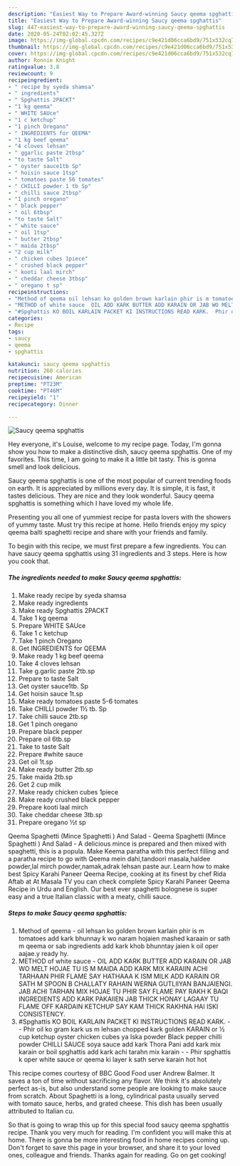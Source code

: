 ```yaml
---
description: "Easiest Way to Prepare Award-winning Saucy qeema spghattis"
title: "Easiest Way to Prepare Award-winning Saucy qeema spghattis"
slug: 447-easiest-way-to-prepare-award-winning-saucy-qeema-spghattis
date: 2020-05-24T02:02:45.327Z
image: https://img-global.cpcdn.com/recipes/c9e421d06cca6bd9/751x532cq70/saucy-qeema-spghattis-recipe-main-photo.jpg
thumbnail: https://img-global.cpcdn.com/recipes/c9e421d06cca6bd9/751x532cq70/saucy-qeema-spghattis-recipe-main-photo.jpg
cover: https://img-global.cpcdn.com/recipes/c9e421d06cca6bd9/751x532cq70/saucy-qeema-spghattis-recipe-main-photo.jpg
author: Ronnie Knight
ratingvalue: 3.8
reviewcount: 9
recipeingredient:
- " recipe by syeda shamsa"
- " ingredients"
- " Spghattis 2PACKT"
- "1 kg qeema"
- " WHITE SAUce"
- "1 c ketchup"
- "1 pinch Oregano"
- " INGREDIENTS for QEEMA"
- "1 kg beef qeema"
- "4 cloves lehsan"
- " ggarlic paste 2tbsp"
- "to taste Salt"
- " oyster sauce1tb Sp"
- " hoisin sauce 1tsp"
- " tomatoes paste 56 tomates"
- " CHILLI powder 1 tb Sp"
- " chilli sauce 2tbsp"
- "1 pinch oregano"
- " black pepper"
- " oil 6tbsp"
- "to taste Salt"
- " white sauce"
- " oil 1tsp"
- " butter 2tbsp"
- " maida 2tbsp"
- "2 cup milk"
- " chicken cubes 1piece"
- " crushed black pepper"
- " kooti laal mirch"
- " cheddar cheese 3tbsp"
- " oregano t sp"
recipeinstructions:
- "Method of qeema oil lehsan ko golden brown karlain phir is m tomatoes add kark bhunnay k wo naram hojaien mashed karaain or sath m qeema or sab ingredients add kark khob bhunntay jaien k oil oper aajae.y ready hy."
- "METHOD of white sauce  OIL ADD KARK BUTTER ADD KARAIN OR JAB WO MELT HOJAE TU IS M MAIDA ADD KARK MIX KARAIIN ACHI TARHAAN PHIR FLAME SAY HATHAAA K ISM MILK ADD KARAIN OR SATH M SPOON B CHALLATY RAHAIN WERNA GUTLIIYAN BANJAIENGI. JAB ACHI TARHAN MIX HOJAE TU PHIR SAY FLAME PAY RAKH K BAQI INGREDIENTS ADD KARK PAKAIIEN JAB THICK HONAY LAGAAY TU FLAME OFF KARDAIN KETCHUP SAY KAM THICK RAKHNA HAI ISKI CONSISTENCY."
- "#Spghattis KO BOIL KARLAIN PACKET KI INSTRUCTIONS READ KARK.  Phir oil ko gram kark us m lehsan chopped kark golden KARAIN or ½ cup ketchup oyster chicken cubes ya Iska powder Black pepper chilli powder CHILLI SAUCE soya sauce add kark Thora Pani add kark mix karain or boil spghattis add kark achi tarahn mix karain   Phir spghattis k oper white sauce or qeema ki layer k sath serve karain hot hot"
categories:
- Recipe
tags:
- saucy
- qeema
- spghattis

katakunci: saucy qeema spghattis 
nutrition: 260 calories
recipecuisine: American
preptime: "PT23M"
cooktime: "PT46M"
recipeyield: "1"
recipecategory: Dinner

---
```



![Saucy qeema spghattis](https://img-global.cpcdn.com/recipes/c9e421d06cca6bd9/751x532cq70/saucy-qeema-spghattis-recipe-main-photo.jpg)

Hey everyone, it's Louise, welcome to my recipe page. Today, I'm gonna show you how to make a distinctive dish, saucy qeema spghattis. One of my favorites. This time, I am going to make it a little bit tasty. This is gonna smell and look delicious.

Saucy qeema spghattis is one of the most popular of current trending foods on earth. It is appreciated by millions every day. It is simple, it is fast, it tastes delicious. They are nice and they look wonderful. Saucy qeema spghattis is something which I have loved my whole life.

Presenting you all one of yummiest recipe for pasta lovers with the showers of yummy taste. Must try this recipe at home. Hello friends enjoy my spicy qeema balti spaghetti recipe and share with your friends and family.


To begin with this recipe, we must first prepare a few ingredients. You can have saucy qeema spghattis using 31 ingredients and 3 steps. Here is how you cook that.

<!--inarticleads1-->

##### The ingredients needed to make Saucy qeema spghattis:

1. Make ready  recipe by syeda shamsa
1. Make ready  ingredients
1. Make ready  Spghattis 2PACKT
1. Take 1 kg qeema
1. Prepare  WHITE SAUce
1. Take 1 c ketchup
1. Take 1 pinch Oregano
1. Get  INGREDIENTS for QEEMA
1. Make ready 1 kg beef qeema
1. Take 4 cloves lehsan
1. Take  g.garlic paste 2tb.sp
1. Prepare to taste Salt
1. Get  oyster sauce1tb. Sp
1. Get  hoisin sauce 1t.sp
1. Make ready  tomatoes paste 5-6 tomates
1. Take  CHILLI powder 1½ tb. Sp
1. Take  chilli sauce 2tb.sp
1. Get 1 pinch oregano
1. Prepare  black pepper
1. Prepare  oil 6tb.sp
1. Take to taste Salt
1. Prepare  #white sauce
1. Get  oil 1t.sp
1. Make ready  butter 2tb.sp
1. Take  maida 2tb.sp
1. Get 2 cup milk
1. Make ready  chicken cubes 1piece
1. Make ready  crushed black pepper
1. Prepare  kooti laal mirch
1. Take  cheddar cheese 3tb.sp
1. Prepare  oregano ½t sp


Qeema Spaghetti (Mince Spaghetti ) And Salad - Qeema Spaghetti (Mince Spaghetti ) And Salad - A delicious mince is prepared and then mixed with spaghetti, this is a popula. Make Keema paratha with this perfect filling and a paratha recipe to go with Qeema mein dahi,tandoori masala,haldee powder,lal mirch powder,namak,adrak lehsan paste aur. Learn how to make best Spicy Karahi Paneer Qeema Recipe, cooking at its finest by chef Rida Aftab at At Masala TV you can check complete Spicy Karahi Paneer Qeema Recipe in Urdu and English. Our best ever spaghetti bolognese is super easy and a true Italian classic with a meaty, chilli sauce. 

<!--inarticleads2-->

##### Steps to make Saucy qeema spghattis:

1. Method of qeema - oil lehsan ko golden brown karlain phir is m tomatoes add kark bhunnay k wo naram hojaien mashed karaain or sath m qeema or sab ingredients add kark khob bhunntay jaien k oil oper aajae.y ready hy.
1. METHOD of white sauce  - OIL ADD KARK BUTTER ADD KARAIN OR JAB WO MELT HOJAE TU IS M MAIDA ADD KARK MIX KARAIIN ACHI TARHAAN PHIR FLAME SAY HATHAAA K ISM MILK ADD KARAIN OR SATH M SPOON B CHALLATY RAHAIN WERNA GUTLIIYAN BANJAIENGI. JAB ACHI TARHAN MIX HOJAE TU PHIR SAY FLAME PAY RAKH K BAQI INGREDIENTS ADD KARK PAKAIIEN JAB THICK HONAY LAGAAY TU FLAME OFF KARDAIN KETCHUP SAY KAM THICK RAKHNA HAI ISKI CONSISTENCY.
1. #Spghattis KO BOIL KARLAIN PACKET KI INSTRUCTIONS READ KARK. -  - Phir oil ko gram kark us m lehsan chopped kark golden KARAIN or ½ cup ketchup oyster chicken cubes ya Iska powder Black pepper chilli powder CHILLI SAUCE soya sauce add kark Thora Pani add kark mix karain or boil spghattis add kark achi tarahn mix karain  -  - Phir spghattis k oper white sauce or qeema ki layer k sath serve karain hot hot


This recipe comes courtesy of BBC Good Food user Andrew Balmer. It saves a ton of time without sacrificing any flavor. We think it&#39;s absolutely perfect as-is, but also understand some people are looking to make sauce from scratch. About Spaghetti is a long, cylindrical pasta usually served with tomato sauce, herbs, and grated cheese. This dish has been usually attributed to Italian cu. 

So that is going to wrap this up for this special food saucy qeema spghattis recipe. Thank you very much for reading. I'm confident you will make this at home. There is gonna be more interesting food in home recipes coming up. Don't forget to save this page in your browser, and share it to your loved ones, colleague and friends. Thanks again for reading. Go on get cooking!

